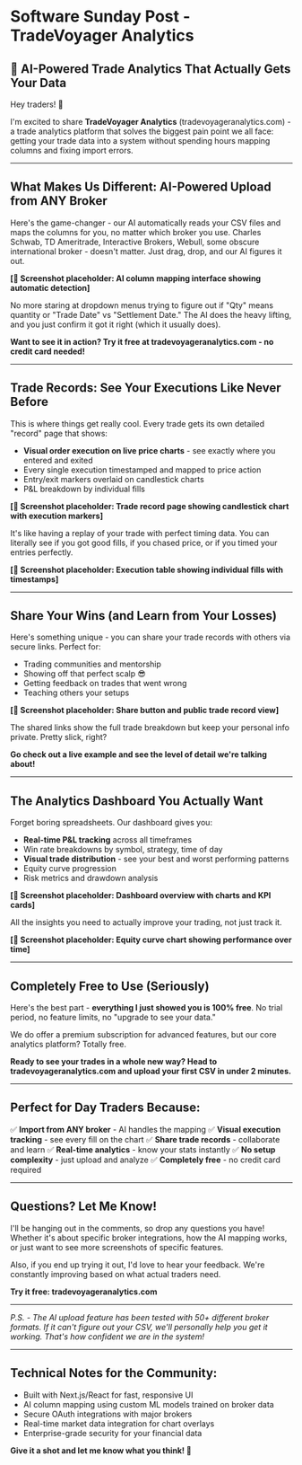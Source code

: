 # Software Sunday Post - TradeVoyager Analytics

## 🚀 **AI-Powered Trade Analytics That Actually Gets Your Data**

Hey traders! 👋

I'm excited to share **TradeVoyager Analytics** (tradevoyageranalytics.com) - a trade analytics platform that solves the biggest pain point we all face: getting your trade data into a system without spending hours mapping columns and fixing import errors.

---

## **What Makes Us Different: AI-Powered Upload from ANY Broker**

Here's the game-changer - our AI automatically reads your CSV files and maps the columns for you, no matter which broker you use. Charles Schwab, TD Ameritrade, Interactive Brokers, Webull, some obscure international broker - doesn't matter. Just drag, drop, and our AI figures it out.

**[📸 Screenshot placeholder: AI column mapping interface showing automatic detection]**

No more staring at dropdown menus trying to figure out if "Qty" means quantity or "Trade Date" vs "Settlement Date." The AI does the heavy lifting, and you just confirm it got it right (which it usually does).

**Want to see it in action? Try it free at tradevoyageranalytics.com - no credit card needed!**

---

## **Trade Records: See Your Executions Like Never Before**

This is where things get really cool. Every trade gets its own detailed "record" page that shows:

- **Visual order execution on live price charts** - see exactly where you entered and exited
- Every single execution timestamped and mapped to price action
- Entry/exit markers overlaid on candlestick charts
- P&L breakdown by individual fills

**[📸 Screenshot placeholder: Trade record page showing candlestick chart with execution markers]**

It's like having a replay of your trade with perfect timing data. You can literally see if you got good fills, if you chased price, or if you timed your entries perfectly.

**[📸 Screenshot placeholder: Execution table showing individual fills with timestamps]**

---

## **Share Your Wins (and Learn from Your Losses)**

Here's something unique - you can share your trade records with others via secure links. Perfect for:
- Trading communities and mentorship
- Showing off that perfect scalp 😎
- Getting feedback on trades that went wrong
- Teaching others your setups

**[📸 Screenshot placeholder: Share button and public trade record view]**

The shared links show the full trade breakdown but keep your personal info private. Pretty slick, right?

**Go check out a live example and see the level of detail we're talking about!**

---

## **The Analytics Dashboard You Actually Want**

Forget boring spreadsheets. Our dashboard gives you:

- **Real-time P&L tracking** across all timeframes
- Win rate breakdowns by symbol, strategy, time of day
- **Visual trade distribution** - see your best and worst performing patterns
- Equity curve progression
- Risk metrics and drawdown analysis

**[📸 Screenshot placeholder: Dashboard overview with charts and KPI cards]**

All the insights you need to actually improve your trading, not just track it.

**[📸 Screenshot placeholder: Equity curve chart showing performance over time]**

---

## **Completely Free to Use (Seriously)**

Here's the best part - **everything I just showed you is 100% free**. No trial period, no feature limits, no "upgrade to see your data."

We do offer a premium subscription for advanced features, but our core analytics platform? Totally free.

**Ready to see your trades in a whole new way? Head to tradevoyageranalytics.com and upload your first CSV in under 2 minutes.**

---

## **Perfect for Day Traders Because:**

✅ **Import from ANY broker** - AI handles the mapping
✅ **Visual execution tracking** - see every fill on the chart
✅ **Share trade records** - collaborate and learn
✅ **Real-time analytics** - know your stats instantly
✅ **No setup complexity** - just upload and analyze
✅ **Completely free** - no credit card required

---

## **Questions? Let Me Know!**

I'll be hanging out in the comments, so drop any questions you have! Whether it's about specific broker integrations, how the AI mapping works, or just want to see more screenshots of specific features.

Also, if you end up trying it out, I'd love to hear your feedback. We're constantly improving based on what actual traders need.

**Try it free: tradevoyageranalytics.com**

---

*P.S. - The AI upload feature has been tested with 50+ different broker formats. If it can't figure out your CSV, we'll personally help you get it working. That's how confident we are in the system!*

---

## **Technical Notes for the Community:**

- Built with Next.js/React for fast, responsive UI
- AI column mapping using custom ML models trained on broker data
- Secure OAuth integrations with major brokers
- Real-time market data integration for chart overlays
- Enterprise-grade security for your financial data

**Give it a shot and let me know what you think! 🚀**